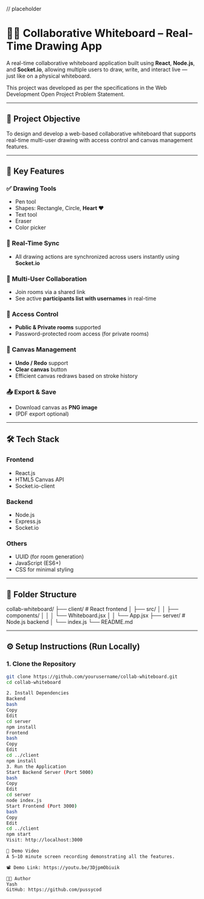 // placeholder
# 🧑‍🎨 Collaborative Whiteboard – Real-Time Drawing App

A real-time collaborative whiteboard application built using **React**, **Node.js**, and **Socket.io**, allowing multiple users to draw, write, and interact live — just like on a physical whiteboard.

This project was developed as per the specifications in the Web Development Open Project Problem Statement.

---

## 📌 Project Objective

To design and develop a web-based collaborative whiteboard that supports real-time multi-user drawing with access control and canvas management features.

---

## 🚀 Key Features

### ✅ Drawing Tools
- Pen tool  
- Shapes: Rectangle, Circle, **Heart ❤️**  
- Text tool  
- Eraser  
- Color picker

### 🔄 Real-Time Sync
- All drawing actions are synchronized across users instantly using **Socket.io**

### 👥 Multi-User Collaboration
- Join rooms via a shared link  
- See active **participants list with usernames** in real-time

### 🔐 Access Control
- **Public & Private rooms** supported  
- Password-protected room access (for private rooms)

### 🧹 Canvas Management
- **Undo / Redo** support  
- **Clear canvas** button  
- Efficient canvas redraws based on stroke history

### 📤 Export & Save
- Download canvas as **PNG image**  
- (PDF export optional)

---

## 🛠️ Tech Stack

### Frontend
- React.js
- HTML5 Canvas API
- Socket.io-client

### Backend
- Node.js
- Express.js
- Socket.io

### Others
- UUID (for room generation)
- JavaScript (ES6+)
- CSS for minimal styling

---

## 📁 Folder Structure

collab-whiteboard/
├── client/ # React frontend
│ ├── src/
│ │ ├── components/
│ │ │ └── Whiteboard.jsx
│ │ └── App.jsx
├── server/ # Node.js backend
│ └── index.js
└── README.md


---

## ⚙️ Setup Instructions (Run Locally)

### 1. Clone the Repository
```bash
git clone https://github.com/yourusername/collab-whiteboard.git
cd collab-whiteboard

2. Install Dependencies
Backend
bash
Copy
Edit
cd server
npm install
Frontend
bash
Copy
Edit
cd ../client
npm install
3. Run the Application
Start Backend Server (Port 5000)
bash
Copy
Edit
cd server
node index.js
Start Frontend (Port 3000)
bash
Copy
Edit
cd ../client
npm start
Visit: http://localhost:3000

🎥 Demo Video
A 5–10 minute screen recording demonstrating all the features.

📽️ Demo Link: https://youtu.be/3DjpmObiuik

👨‍💻 Author
Yash
GitHub: https://github.com/pussycod